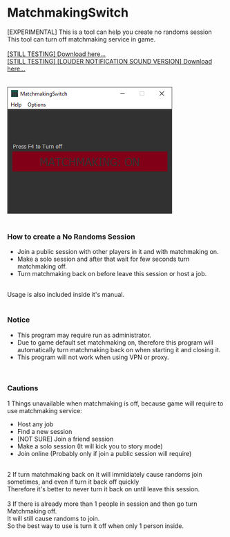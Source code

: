 # MatchmakingSwitch
[EXPERIMENTAL] This is a tool can help you create no randoms session<br>
This tool can turn off matchmaking service in game.<br>
<br>
[[STILL TESTING] Download here...](https://raw.githubusercontent.com/Barracuda10/MatchmakingSwitch/master/Release/MatchmakingSwitch.exe)<br>
[[STILL TESTING] [LOUDER NOTIFICATION SOUND VERSION] Download here...](https://raw.githubusercontent.com/Barracuda10/MatchmakingSwitch/master/Release/MatchmakingSwitch_ffmpeg.exe)<br>
<br>
<br>
<img src="https://github.com/Barracuda10/others/blob/master/MatchmakingSwitch/matchmakingswitch.png"><br>
<br>
### How to create a No Randoms Session<br>
-  Join a public session with other players in it and with matchmaking on.<br>
-  Make a solo session and after that wait for few seconds turn matchmaking off.<br>
-  Turn matchmaking back on before leave this session or host a job.<br>
<br>
Usage is also included inside it's manual.<br>
<br>

### Notice <br>
-  This program may require run as administrator.<br>
-  Due to game default set matchmaking on, therefore this program will automatically turn matchmaking back on when starting it and closing it.<br>
-  This program will not work when using VPN or proxy.<br>
<br>

### Cautions <br>
1 Things unavailable when matchmaking is off, because game will require to use matchmaking service:<br>
-  Host any job<br>
-  Find a new session<br>
-  [NOT SURE] Join a friend session<br>
-  Make a solo session (It will kick you to story mode)<br>
-  Join online (Probably only if join a public session will require)<br>
<br>
2 If turn matchmaking back on it will immidiately cause randoms join sometimes, and even if turn it back off quickly<br>
Therefore it's better to never turn it back on until leave this session.<br>
<br>
3 If there is already more than 1 people in session and then go turn Matchmaking off.<br>
It will still cause randoms to join.<br>
So the best way to use is turn it off when only 1 person inside.<br>
